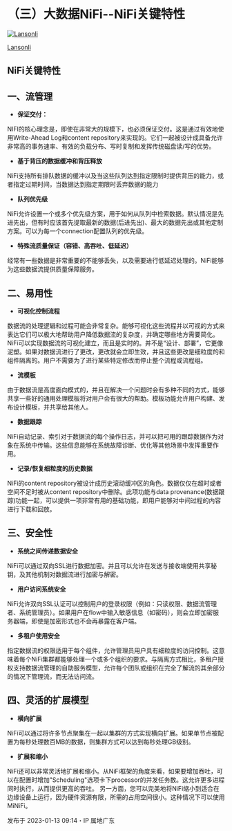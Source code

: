 # （三）大数据NiFi--NiFi关键特性

[![Lansonli](https://picx.zhimg.com/v2-a21621b28f2fb5ef77d23387fdced39e_l.jpg?source=172ae18b)](https://www.zhihu.com/people/lanson-92-34)

[Lansonli](https://www.zhihu.com/people/lanson-92-34)



## **NiFi关键特性**

## **一、流管理**

- **保证交付：**

NIFI的核心理念是，即使在非常大的规模下，也必须保证交付。这是通过有效地使用Write-Ahead Log和content repository来实现的。它们一起被设计成具备允许非常高的事务速率、有效的负载分布、写时复制和发挥传统磁盘读/写的优势。

- **基于背压的数据缓冲和背压释放**

NiFi支持所有排队数据的缓冲以及当这些队列达到指定限制时提供背压的能力，或者指定过期时间，当数据达到指定期限时丢弃数据的能力

- **队列优先级**

NiFi允许设置一个或多个优先级方案，用于如何从队列中检索数据。默认情况是先进先出，但有时应该首先提取最新的数据(后进先出)、最大的数据先出或其他定制方案。可以为每一个connection配置队列的优先级。

- **特殊流质量保证（容错、高吞吐、低延迟）**

经常有一些数据是非常重要的不能够丢失，以及需要进行低延迟处理的。NiFi能够为这些数据流提供质量保障服务。

## **二、易用性**

- **可视化控制流程**

数据流的处理逻辑和过程可能会非常复杂。能够可视化这些流程并以可视的方式来表达它们可以极大地帮助用户降低数据流的复杂度，并确定哪些地方需要简化。NiFi可以实现数据流的可视化建立，而且是实时的。并不是“设计、部署”，它更像泥塑。如果对数据流进行了更改，更改就会立即生效，并且这些更改是细粒度的和组件隔离的。用户不需要为了进行某些特定修改而停止整个流程或流程组。

- **流模板**

由于数据流是高度面向模式的，并且在解决一个问题时会有多种不同的方式，能够共享一些好的通用处理模板将对用户会有很大的帮助。模板功能允许用户构建、发布设计模板，并共享给其他人。

- **数据跟踪**

NiFi自动记录、索引对于数据流的每个操作日志，并可以把可用的跟踪数据作为对象在系统中传输。这些信息能够在系统故障诊断、优化等其他场景中发挥重要作用。

- **记录/恢复细粒度的历史数据**

NiFi的content repository被设计成历史滚动缓冲区的角色。数据仅仅在超时或者空间不足时被从content repository中删除。此项功能与data provenance(数据跟踪)功能一起，可以提供一项非常有用的基础功能，即用户能够对中间过程的内容进行下载和回放。

## **三、安全性**

- **系统之间传递数据安全**

NiFi可以通过双向SSL进行数据加密。并且可以允许在发送与接收端使用共享秘钥，及其他机制对数据流进行加密与解密。

- **用户访问系统安全**

NiFi允许双向SSL认证可以控制用户的登录权限（例如：只读权限、数据流管理者、系统管理员）。如果用户在flow中输入敏感信息（如密码），则会立即加密服务器端，即使是加密形式也不会再暴露在客户端。

- **多租户使用安全**

指定数据流的权限适用于每个组件，允许管理员用户具有细粒度的访问控制。这意味着每个NiFi集群都能够处理一个或多个组织的要求。与隔离方式相比，多租户授权支持数据流管理的自助服务模型，允许每个团队或组织在完全了解流的其余部分的情况下管理流，而无法访问流。

## **四、灵活的扩展模型**

- **横向扩展**

NiFi可以通过将许多节点聚集在一起以集群的方式实现横向扩展。如果单节点被配置为每秒处理数百MB的数据，则集群方式可以达到每秒处理GB级别。

- **扩展和缩小**

NiFi还可以非常灵活地扩展和缩小。从NiFi框架的角度来看，如果要增加吞吐，可以在配置时增加"Scheduling"选项卡下processor的并发任务数。这允许更多进程同时执行，从而提供更高的吞吐。 另一方面，您可以完美地将NiFi缩小到适合在边缘设备上运行，因为硬件资源有限，所需的占用空间很小。这种情况下可以使用MiNiFi。

发布于 2023-01-13 09:14・IP 属地广东